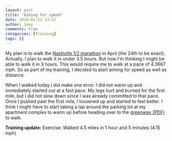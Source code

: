 ```yaml
---
layout: post
title: "Aiming for speed"
date: 2010-01-23 13:52
author: Joey
comments: true
categories: [Training]
tags: []
---
```

My plan is to walk the [Nashville 1/2 marathon](http://nashville.competitor.com/) in April (the 24th to be exact). Actually, I plan to walk it in under 3.5 hours. But now I'm thinking I might be able to walk it in 3 hours. This would require me to walk at a pace of 4.3667 mph. So as part of my training, I decided to start aiming for speed as well as distance.

When I walked today I did make one error. I did not warm up and immediately started out at a fast pace. My legs hurt and burned for the first mile, but I did not slow down since I was already committed to that pace. Once I pushed past the first mile, I loosened up and started to feel better. I think I might have to start taking a lap around the parking lot at my apartment complex to warm up before heading over to the [greenway (PDF)](http://www.nashville.gov/greenways/pdfs/maps/SRStonesRiver.pdf) to walk.

**Training update:**
Exercise: Walked 4.5 miles in 1 hour and 5 minutes (4.15 mph)
